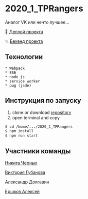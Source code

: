 # 2020_1_TPRangers
Аналог VK или нечто лучшее...

:space_invader: [Деплой проекта](https://social-hub.ru)

:boom: [Бекенд проекта](https://github.com/go-park-mail-ru/2020_1_TPRangers)

## Технологии
    * Webpack
    * ES6
    * node js
    * service worker
    * pug (jade)
    
## Инструкция по запуску
1. clone or download [repository](https://github.com/frontend-park-mail-ru/2020_1_TPRangers)
2. open terminal and copy
```bash
$ cd /home/.../2020_1_TPRangers
$ npm install
$ npm run start
```

## Участники команды
[Никита Черных](github.com/znjuko)

[Виктория Губанова](github.com/GuVictory)

[Александр Долгавин](github.com/sanya554455)

[Ершков Алексей](github.com/alexey-ershkov)
